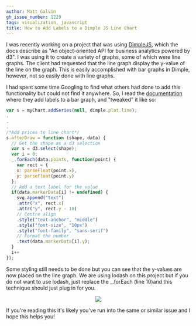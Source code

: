 ```yaml
---
author: Matt Galvin
gh_issue_number: 1229
tags: visualization, javascript
title: How to Add Labels to a Dimple JS Line Chart
---
```


I was recently working on a project that was using [DimpleJS](http://dimplejs.org/), which the docs describe as "An object-oriented API for business analytics powered by d3".  I was using it to create a variety of graphs, some of which were line graphs.  The client had requested that the line graph display the y-value of the line on the graph.  This is easily accomplished with bar graphs in Dimple, however, not so easily done with line graphs.

I had spent some time Googling to find what others had done to add this functionality but could not find it anywhere.  So, I read the [documentation](http://dimplejs.org/advanced_examples_viewer.html?id=advanced_custom_styling) where they add labels to a bar graph, and "tweaked" it like so:

```javascript
var s = myChart.addSeries(null, dimple.plot.line);
.
.
.
/*Add prices to line chart*/
s.afterDraw = function (shape, data) {
  // Get the shape as a d3 selection
  var s = d3.select(shape);
  var i = 0;
  _.forEach(data.points, function(point) {
    var rect = {
    x: parseFloat(point.x),
    y: parseFloat(point.y)
  };
  // Add a text label for the value
  if(data.markerData[i] != undefined) {
    svg.append("text")
    .attr("x", rect.x)
    .attr("y", rect.y - 10)
    // Centre align
    .style("text-anchor", "middle")
    .style("font-size", "10px")
    .style("font-family", "sans-serif")
    // Format the number
    .text(data.markerData[i].y);
  }
  i++
});
```

Some styling still needs to be done but you can see that the y-values are now placed on the line graph.  We are using lodash on this project but if you do not want to use lodash, just replace the _.forEach (line 10)and this technique should just plug in for you.

<div class="separator" style="clear: both; text-align: center;"><a href="/blog/2016/05/17/how-to-add-labels-to-dimple-js-line/image-0.png" imageanchor="1" style="margin-left: 1em; margin-right: 1em;"><img border="0" src="/blog/2016/05/17/how-to-add-labels-to-dimple-js-line/image-0.png"/></a></div>

If you're reading this it's likely you've run into the same or similar issue and I hope this helps you!
